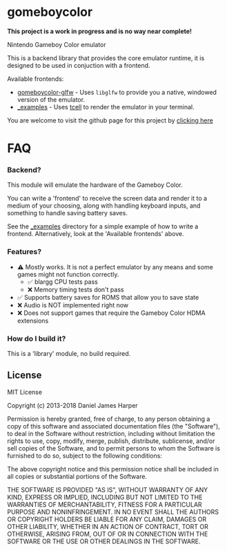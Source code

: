 gomeboycolor
============================

**This project is a work in progress and is no way near complete!**

Nintendo Gameboy Color emulator

This is a backend library that provides the core emulator runtime, it is designed to be used in conjuction with a frontend. 

Available frontends: 

* [gomeboycolor-glfw](https://github.com/djhworld/gomeboycolor-glfw) - Uses `libglfw` to provide you a native, windowed version of the emulator.
* [\_examples](https://github.com/djhworld/gomeboycolor/tree/master/_examples) - Uses [tcell](https://github.com/gdamore/tcell) to render the emulator in your terminal.


You are welcome to visit the github page for this project by [clicking here](http://djhworld.github.io/gomeboycolor)

FAQ
============================


### Backend?

This module will emulate the hardware of the Gameboy Color.

You can write a 'frontend' to receive the screen data and render it to a medium of your choosing, along with handling keyboard inputs, and something to handle saving battery saves.

See the [\_examples](https://github.com/djhworld/gomeboycolor/tree/master/_examples)  directory for a simple example of how to write a frontend. Alternatively, look at the 'Available frontends' above.


### Features?

* ⚠️ Mostly works. It is not a perfect emulator by any means and some games might not function correctly.
  * ✅ blargg CPU tests pass
  * ❌ Memory timing tests don't pass
* ✅ Supports battery saves for ROMS that allow you to save state
* ❌ Audio is NOT implemented right now
* ❌ Does not support games that require the Gameboy Color HDMA extensions


### How do I build it?

This is a 'library' module, no build required. 


License
-----------------------------

MIT License

Copyright (c) 2013-2018 Daniel James Harper

Permission is hereby granted, free of charge, to any person obtaining a copy
of this software and associated documentation files (the "Software"), to deal
in the Software without restriction, including without limitation the rights
to use, copy, modify, merge, publish, distribute, sublicense, and/or sell
copies of the Software, and to permit persons to whom the Software is
furnished to do so, subject to the following conditions:

The above copyright notice and this permission notice shall be included in all
copies or substantial portions of the Software.

THE SOFTWARE IS PROVIDED "AS IS", WITHOUT WARRANTY OF ANY KIND, EXPRESS OR
IMPLIED, INCLUDING BUT NOT LIMITED TO THE WARRANTIES OF MERCHANTABILITY,
FITNESS FOR A PARTICULAR PURPOSE AND NONINFRINGEMENT. IN NO EVENT SHALL THE
AUTHORS OR COPYRIGHT HOLDERS BE LIABLE FOR ANY CLAIM, DAMAGES OR OTHER
LIABILITY, WHETHER IN AN ACTION OF CONTRACT, TORT OR OTHERWISE, ARISING FROM,
OUT OF OR IN CONNECTION WITH THE SOFTWARE OR THE USE OR OTHER DEALINGS IN THE
SOFTWARE.
